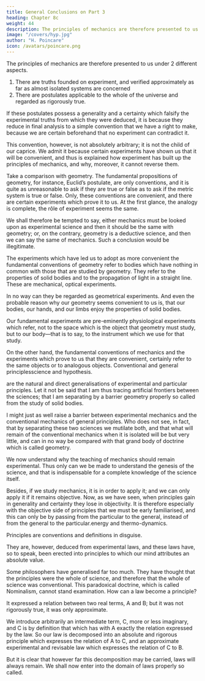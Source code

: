 ```yaml
---
title: General Conclusions on Part 3
heading: Chapter 8c
weight: 44
description: The principles of mechanics are therefore presented to us under 2 different aspects
image: "/covers/hyp.jpg"
author: "H. Poincare"
icon: /avatars/poincare.png
---
```




The principles of mechanics are therefore presented to us under 2 different aspects. 

1. There are truths founded on experiment, and verified approximately as far as almost isolated systems are concerned
2. There are postulates applicable to the whole of the universe and regarded as rigorously true. 

If these postulates possess a generality and a certainty which falsify the experimental truths from which they were deduced, it is because they reduce in final analysis to a simple convention that we have a right to make, because we are certain beforehand that no experiment can contradict it. 

This convention, however, is not absolutely arbitrary; it is not the child of our caprice. We admit it because certain experiments have shown us that it will be convenient, and thus is explained how experiment has built up the principles of mechanics, and why, moreover, it cannot reverse them. 

Take a comparison with geometry. The fundamental propositions of geometry, for instance, Euclid’s postulate, are only conventions, and it is quite as unreasonable to ask if they are true or false as to ask if the metric system is true or false. Only, these conventions
are convenient, and there are certain experiments which prove it to us. At the first glance, the analogy is complete, the rôle of experiment seems the same. 

We shall therefore be tempted to say, either mechanics must be looked upon as experimental science and then it should be the same with geometry; or, on the contrary, geometry is a deductive science, and then we can say the same of mechanics. Such a conclusion would be illegitimate.

The experiments which have led us to adopt as more convenient the fundamental conventions of geometry refer to bodies which have nothing in common with those that are studied by geometry. They refer to the properties of solid bodies and to the propagation of light in a straight line. These are mechanical, optical experiments. 

In no way can they be regarded as geometrical experiments. And even the probable reason why our geometry seems convenient to us is, that our bodies, our hands, and our limbs enjoy the properties of solid bodies. 

Our fundamental experiments are pre-eminently physiological experiments which refer, not to the space which is the object that geometry must study, but to our body—that is to say, to the instrument which we use for that study. 

On the other hand, the fundamental conventions of mechanics and the experiments which prove to us that they are convenient, certainly refer to the same objects or to analogous objects. Conventional and general principlesscience and hypothesis.

are the natural and direct generalisations of experimental and particular principles. Let it not be said that I am thus tracing artificial frontiers between the sciences; that I am separating by a barrier geometry properly so
called from the study 
of solid bodies. 

I might just as well raise a barrier between experimental mechanics and the conventional mechanics of general principles. Who does
not see, in fact, that by separating these two sciences we mutilate both, and that what will remain of the conventional mechanics when it is isolated will be but very little, and can in no way be compared with that grand body of
doctrine which is called geometry.

We now understand why the teaching of mechanics should remain experimental. Thus only can we be made
to understand the genesis of the science, and that is indispensable for a complete knowledge of the science itself. 

Besides, if we study mechanics, it is in order to apply it; and we can only apply it if it remains objective. Now, as we have seen, when principles gain in generality and certainty they lose in objectivity. It is therefore especially with the objective side of principles that we must
be early familiarised, and this can only be by passing from the particular to the general, instead of from the general to the particular.energy and thermo-dynamics.

Principles are conventions and definitions in disguise.

They are, however, deduced from experimental laws, and these laws have, so to speak, been erected into principles to which our mind attributes an absolute value.

Some philosophers have generalised far too much. They have thought that the principles were the whole of science, and therefore that the whole of science was conventional. This paradoxical doctrine, which is called Nominalism, cannot stand examination. How can a law become a principle? 

It expressed a relation between two real terms, A and B; but it was not rigorously true, it was only approximate. 

We introduce arbitrarily an intermediate term, C, more or less imaginary, and C is by definition that which has with A exactly the relation expressed by the law. So our law is decomposed into an absolute and rigorous principle which expresses the relation of A to C, and an approximate experimental and revisable law which expresses the relation of C to B. 

But it is clear that however far this decomposition may be carried, laws will always remain. We shall now enter into
the domain of laws properly so called.

